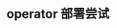 <!--
 * @Author: 27
 * @LastEditors: 27
 * @Date: 2023-10-20 12:11:02
 * @LastEditTime: 2023-10-20 12:11:08
 * @FilePath: /Coding-Daily/content/examples/operator/doc.md
 * @description: type some description
-->
# operator 部署尝试
